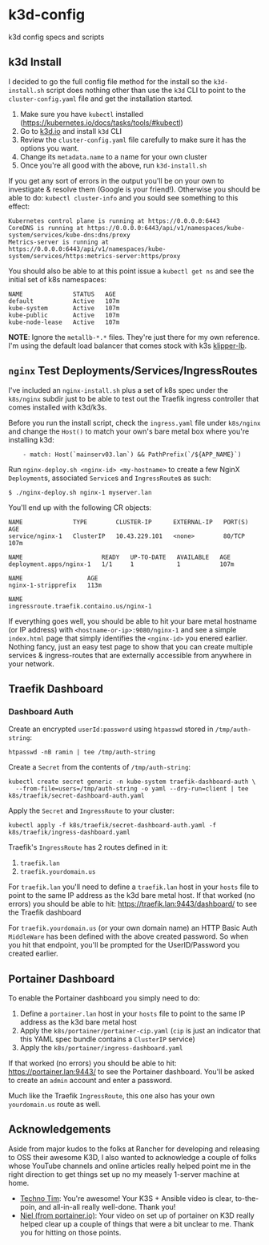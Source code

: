 # k3d-config
k3d config specs and scripts

## k3d Install
I decided to go the full config file method for the install so the `k3d-install.sh` script does nothing other than use the `k3d` CLI to point to the `cluster-config.yaml` file and get the installation started.
1. Make sure you have `kubectl` installed (https://kubernetes.io/docs/tasks/tools/#kubectl)
1. Go to [k3d.io](https://k3d.io/#installation) and install `k3d` CLI
1. Review the `cluster-config.yaml` file carefully to make sure it has the options you want.
1. Change its `metadata.name` to a name for your own cluster
1. Once you're all good with the above, run `k3d-install.sh`

If you get any sort of errors in the output you'll be on your own to investigate & resolve them (Google is your friend!). Otherwise you should be able to do: `kubectl cluster-info` and you sould see something to this effect:
```
Kubernetes control plane is running at https://0.0.0.0:6443
CoreDNS is running at https://0.0.0.0:6443/api/v1/namespaces/kube-system/services/kube-dns:dns/proxy
Metrics-server is running at https://0.0.0.0:6443/api/v1/namespaces/kube-system/services/https:metrics-server:https/proxy
```

You should also be able to at this point issue a `kubectl get ns` and see the initial set of k8s namespaces:
```
NAME              STATUS   AGE
default           Active   107m
kube-system       Active   107m
kube-public       Active   107m
kube-node-lease   Active   107m
```

__NOTE__: Ignore the `metallb-*.*` files. They're just there for my own reference. I'm using the default load balancer that comes stock with k3s [klipper-lb](https://github.com/k3s-io/klipper-lb).

## `nginx` Test Deployments/Services/IngressRoutes
I've included an `nginx-install.sh` plus a set of k8s spec under the `k8s/nginx` subdir just to be able to test out the Traefik ingress controller that comes installed with k3d/k3s.

Before you run the install script, check the `ingress.yaml` file under `k8s/nginx` and change the `Host()` to match your own's bare metal box where you're installing k3d:
```
    - match: Host(`mainserv03.lan`) && PathPrefix(`/${APP_NAME}`)
```

Run `nginx-deploy.sh <nginx-id> <my-hostname>` to create a few NginX `Deployment`s, associated `Service`s and `IngressRoute`s as such:

```
$ ./nginx-deploy.sh nginx-1 myserver.lan
```
You'll end up with the following CR objects:
```
NAME              TYPE        CLUSTER-IP      EXTERNAL-IP   PORT(S)   AGE
service/nginx-1   ClusterIP   10.43.229.101   <none>        80/TCP    107m

NAME                      READY   UP-TO-DATE   AVAILABLE   AGE
deployment.apps/nginx-1   1/1     1            1           107m

NAME                  AGE
nginx-1-stripprefix   113m

NAME
ingressroute.traefik.containo.us/nginx-1
```
If everything goes well, you should be able to hit your bare metal hostname (or IP address) with `<hostname-or-ip>:9080/nginx-1` and see a  simple `index.html` page that simply identifies the `<nginx-id>` you enered earlier. Nothing fancy, just an easy test page to show that you can create multiple services & ingress-routes that are externally accessible from anywhere in your network.

## Traefik Dashboard

### Dashboard Auth
Create an encrypted `userId:password` using `htpasswd` stored in `/tmp/auth-string`:
```
htpasswd -nB ramin | tee /tmp/auth-string
```

Create a `Secret` from the contents of `/tmp/auth-string`:
```
kubectl create secret generic -n kube-system traefik-dashboard-auth \
  --from-file=users=/tmp/auth-string -o yaml --dry-run=client | tee k8s/traefik/secret-dashboard-auth.yaml
```

Apply the `Secret` and `IngressRoute` to your cluster:
```
kubectl apply -f k8s/traefik/secret-dashboard-auth.yaml -f k8s/traefik/ingress-dashboard.yaml
```

Traefik's `IngressRoute` has 2 routes defined in it:
1. `traefik.lan`
1. `traefik.yourdomain.us`

For `traefik.lan` you'll need to define a `traefik.lan` host in your `hosts` file to point to the same IP address as the k3d bare metal host.
If that worked (no errors) you should be able to hit: https://traefik.lan:9443/dashboard/ to see the Traefik dashboard

For `traefik.yourdomain.us` (or your own domain name) an HTTP Basic Auth `MiddleWare` has been defined with the above created password. So when you hit that endpoint, you'll be prompted for the UserID/Password you created earlier.

## Portainer Dashboard
To enable the Portainer dashboard you simply need to do:
1. Define a `portainer.lan` host in your `hosts` file to point to the same IP address as the k3d bare metal host
1. Apply the `k8s/portainer/portainer-cip.yaml` (`cip` is just an indicator that this YAML spec bundle contains a `ClusterIP` service)
1. Apply the `k8s/portainer/ingress-dashboard.yaml`

If that worked (no errors) you should be able to hit: https://portainer.lan:9443/ to see the Portainer dashboard. You'll be asked to create an `admin` account and enter a password.

Much like the Traefik `IngressRoute`, this one also has your own `yourdomain.us` route as well.

## Acknowledgements
Aside from major kudos to the folks at Rancher for developing and releasing to OSS their awesome K3D, I also wanted to acknowledge a couple of folks whose YouTube channels and online articles really helped point me in the right direction to get things set up no my measely 1-server machine at home.
* [Techno Tim](https://www.youtube.com/@TechnoTim): You're awesome! Your K3S + Ansible video is clear, to-the-poin, and all-in-all really well-done. Thank you!
* [Niel (from portainer.io)](https://www.youtube.com/watch?v=5HaU6338lAk): Your video on set up of portainer on K3D really helped clear up a couple of things that were a bit unclear to me. Thank you for hitting on those points.